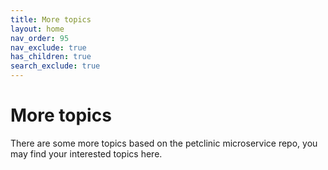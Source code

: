 ```yaml
---
title: More topics
layout: home
nav_order: 95
nav_exclude: true
has_children: true
search_exclude: true
---
```


# More topics

There are some more topics based on the petclinic microservice repo, you may find your interested topics here.
